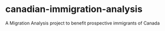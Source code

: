 # canadian-immigration-analysis
A Migration Analysis project to benefit prospective immigrants of Canada
